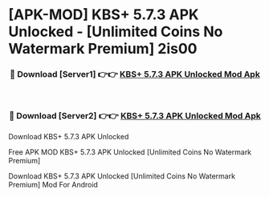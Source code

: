 # [APK-MOD] KBS+ 5.7.3 APK Unlocked - [Unlimited Coins No Watermark Premium] 2is00



<div align="center">
<h3>🔴 Download [Server1] 👉👉 <a href="https://momento.my/?title=KBS+_5.7.3_APK_Unlocked">KBS+ 5.7.3 APK Unlocked Mod Apk</a></h3><br>

<h3>🔴 Download [Server2] 👉👉 <a href="https://momento.my/?title=KBS+_5.7.3_APK_Unlocked">KBS+ 5.7.3 APK Unlocked Mod Apk</a></h3>
</div>



Download KBS+ 5.7.3 APK Unlocked 

Free APK MOD KBS+ 5.7.3 APK Unlocked [Unlimited Coins No Watermark Premium]

Download KBS+ 5.7.3 APK Unlocked [Unlimited Coins No Watermark Premium] Mod For Android
